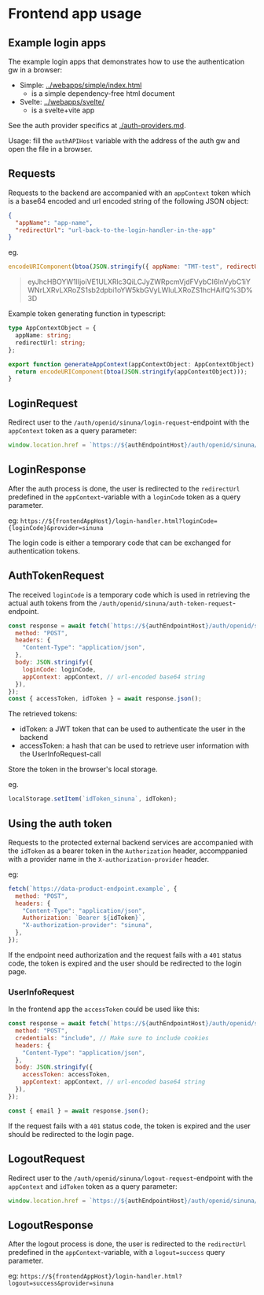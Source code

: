 # Frontend app usage

## Example login apps

The example login apps that demonstrates how to use the authentication gw in a browser:

- Simple: [../webapps/simple/index.html](../webapps/simple/index.html)
  - is a simple dependency-free html document
- Svelte: [../webapps/svelte/](../webapps/svelte/)
  - is a svelte+vite app

See the auth provider specifics at [./auth-providers.md](./auth-providers.md).

Usage: fill the `authAPIHost` variable with the address of the auth gw and open the file in a browser.

## Requests

Requests to the backend are accompanied with an `appContext` token which is a base64 encoded and url encoded string of the following JSON object:

```json
{
  "appName": "app-name",
  "redirectUrl": "url-back-to-the-login-handler-in-the-app"
}
```

eg.

```js
encodeURIComponent(btoa(JSON.stringify({ appName: "TMT-test", redirectUrl: "url-back-to-the-login-handler-in-the-app" })));
```

> eyJhcHBOYW1lIjoiVE1ULXRlc3QiLCJyZWRpcmVjdFVybCI6InVybC1iYWNrLXRvLXRoZS1sb2dpbi1oYW5kbGVyLWluLXRoZS1hcHAifQ%3D%3D

Example token generating function in typescript:

```ts
type AppContextObject = {
  appName: string;
  redirectUrl: string;
};

export function generateAppContext(appContextObject: AppContextObject): string {
  return encodeURIComponent(btoa(JSON.stringify(appContextObject)));
}
```

## LoginRequest

Redirect user to the `/auth/openid/sinuna/login-request`-endpoint with the `appContext` token as a query parameter:

```js
window.location.href = `https://${authEndpointHost}/auth/openid/sinuna/login-request?appContext=${appContext}`;
```

## LoginResponse

After the auth process is done, the user is redirected to the `redirectUrl` predefined in the `appContext`-variable with a `loginCode` token as a query parameter.

eg: `https://${frontendAppHost}/login-handler.html?loginCode={loginCode}&provider=sinuna`

The login code is either a temporary code that can be exchanged for authentication tokens.

## AuthTokenRequest

The received `loginCode` is a temporary code which is used in retrieving the actual auth tokens from the `/auth/openid/sinuna/auth-token-request`-endpoint.

```js
const response = await fetch(`https://${authEndpointHost}/auth/openid/sinuna/auth-token-request`, {
  method: "POST",
  headers: {
    "Content-Type": "application/json",
  },
  body: JSON.stringify({
    loginCode: loginCode,
    appContext: appContext, // url-encoded base64 string
  }),
});
const { accessToken, idToken } = await response.json();
```

The retrieved tokens:

- idToken: a JWT token that can be used to authenticate the user in the backend
- accessToken: a hash that can be used to retrieve user information with the UserInfoRequest-call

Store the token in the browser's local storage.

eg.

```js
localStorage.setItem(`idToken_sinuna`, idToken);
```

## Using the auth token

Requests to the protected external backend services are accompanied with the `idToken` as a bearer token in the `Authorization` header, accomppanied with a provider name in the `X-authorization-provider` header.

eg:

```js
fetch(`https://data-product-endpoint.example`, {
  method: "POST",
  headers: {
    "Content-Type": "application/json",
    Authorization: `Bearer ${idToken}`,
    "X-authorization-provider": "sinuna",
  },
});
```

If the endpoint need authorization and the request fails with a `401` status code, the token is expired and the user should be redirected to the login page.

### UserInfoRequest

In the frontend app the `accessToken` could be used like this:

```js
const response = await fetch(`https://${authEndpointHost}/auth/openid/sinuna/user-info-request`, {
  method: "POST",
  credentials: "include", // Make sure to include cookies
  headers: {
    "Content-Type": "application/json",
  },
  body: JSON.stringify({
    accessToken: accessToken,
    appContext: appContext, // url-encoded base64 string
  }),
});

const { email } = await response.json();
```

If the request fails with a `401` status code, the token is expired and the user should be redirected to the login page.

## LogoutRequest

Redirect user to the `/auth/openid/sinuna/logout-request`-endpoint with the `appContext` and `idToken` token as a query parameter:

```js
window.location.href = `https://${authEndpointHost}/auth/openid/sinuna/logout-request?appContext=${appContext}&idToken=${idToken}`;
```

## LogoutResponse

After the logout process is done, the user is redirected to the `redirectUrl` predefined in the `appContext`-variable, with a `logout=success` query parameter.

eg: `https://${frontendAppHost}/login-handler.html?logout=success&provider=sinuna`
